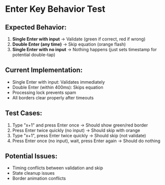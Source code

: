 # Enter Key Behavior Test

## Expected Behavior:
1. **Single Enter with input** → Validate (green if correct, red if wrong)
2. **Double Enter (any time)** → Skip equation (orange flash)
3. **Single Enter with no input** → Nothing happens (just sets timestamp for potential double-tap)

## Current Implementation:
- Single Enter with input: Validates immediately
- Double Enter (within 400ms): Skips equation
- Processing lock prevents spam
- All borders clear properly after timeouts

## Test Cases:
1. Type "x+1" and press Enter once → Should show green/red border
2. Press Enter twice quickly (no input) → Should skip with orange
3. Type "x+1", press Enter twice quickly → Should skip (not validate)
4. Press Enter once (no input), wait, press Enter again → Should do nothing

## Potential Issues:
- Timing conflicts between validation and skip
- State cleanup issues
- Border animation conflicts

